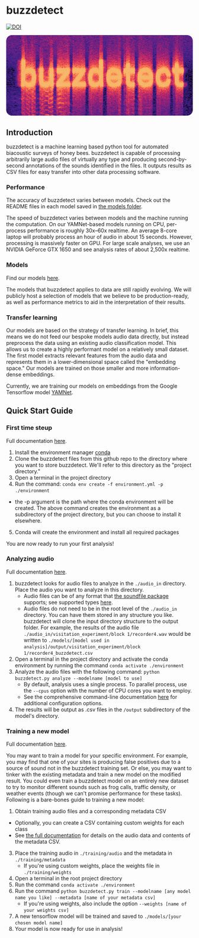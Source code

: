 # buzzdetect
[![DOI](https://zenodo.org/badge/685544295.svg)](https://doi.org/10.5281/zenodo.15537954)
<div align="center">
    <img src="documentation/images/title_transparent.png" alt="Project Header" />
</div>


## Introduction
buzzdetect is a machine learning based python tool for automated biacoustic surveys of honey bees. buzzdetect is capable of processing arbitrarily large audio files of virtually any type and producing second-by-second annotations of the sounds identified in the files. It outputs results as CSV files for easy transfer into other data processing software. 

### Performance
The accuracy of buzzdetect varies between models. Check out the README files in each model saved in [the models folder](https://github.com/OSU-Bee-Lab/buzzdetect/tree/main/models).

The speed of buzzdetect varies between models and the machine running the computation.
On our YAMNet-based models running on CPU, per-process performance is roughly 30x–60x realtime.
An average 8-core laptop will probably process an hour of audio in about 15 seconds.
However, processing is massively faster on GPU.
For large scale analyses, we use an NVIDIA GeForce GTX 1650 and see analysis rates of about 2,500x realtime.

### Models
Find our models [here](https://github.com/OSU-Bee-Lab/buzzdetect/tree/main/models).

The models that buzzdetect applies to data are still rapidly evolving.
We will publicly host a selection of models that we believe to be production-ready, as well as performance metrics to aid in the interpretation of their results.

### Transfer learning
Our models are based on the strategy of transfer learning. In brief, this means we do not feed our bespoke models audio data directly, but instead preprocess the data using an existing audio classification model. This allows us to create a highly performant model on a relatively small dataset. The first model extracts relevant features from the audio data and represents them in a lower-dimensional space called the "embedding space." Our models are trained on those smaller and more information-dense embeddings.

Currently, we are training our models on embeddings from the Google Tensorflow model [YAMNet](https://github.com/tensorflow/models/blob/master/research/audioset/yamnet/yamnet.py).
  

## Quick Start Guide
### First time steup
Full documentation [here](https://github.com/OSU-Bee-Lab/buzzdetect/blob/main/documentation/firstTimeSetup.md).

1. Install the environment manager [conda](https://conda.io/projects/conda/en/latest/user-guide/install/index.html)
2. Clone the buzzdetect files from this github repo to the directory where you want to store buzzdetect. We'll refer to this directory as the "project directory."
3. Open a terminal in the project directory
4. Run the command: `conda env create -f environment.yml -p ./environment`
  - the -p argument is the path where the conda environment will be created. The above command creates the environment as a subdirectory of the project directory, but you can choose to install it elsewhere.
5. Conda will create the environment and install all required packages

You are now ready to run your first analysis!

### Analyzing audio
Full documentation [here](https://github.com/OSU-Bee-Lab/buzzdetect/blob/main/documentation/analysis.md).
1. buzzdetect looks for audio files to analyze in the `./audio_in` directory. Place the audio you want to analyze in this directory.
     - Audio files can be of any format that [the soundfile package](https://python-soundfile.readthedocs.io) supports; see supported types [here](http://www.mega-nerd.com/libsndfile/#Features).
     - Audio files do not need to be in the root level of the `./audio_in` directory. You can have them stored in any structure you like. buzzdetect will clone the input directory structure to the output folder. For example, the results of the audio file `./audio_in/visitation_experiment/block 1/recorder4.wav` would be written to `./models/[model used in analysis]/output/visitation_experiment/block 1/recorder4_buzzdetect.csv`
3. Open a terminal in the project directory and activate the conda environment by running the command `conda activate ./environment`
5. Analyze the audio files with the following command: `python buzzdetect.py analyze --modelname [model to use]`
    - By default, analysis uses a single process. To parallel process, use the `--cpus` option with the number of CPU cores you want to employ.
    - See the comprehensive command-line documentation [here](https://github.com/OSU-Bee-Lab/BuzzDetect/blob/main/documentation/commandLineInterface.md) for additional configuration options.
6. The results will be output as .csv files in the `/output` subdirectory of the model's directory.

### Training a new model
Full documentation [here](https://github.com/OSU-Bee-Lab/buzzdetect/blob/main/documentation/training.md).

You may want to train a model for your specific environment. For example, you may find that one of your sites is producing false positives due to a source of sound not in the buzzdetect training set. Or else, you may want to tinker with the existing metadata and train a new model on the modified result. You could even train a buzzdetect model on an entirely new dataset to try to monitor different sounds such as frog calls, traffic density, or weather events (though we can't promise performance for these tasks). Following is a bare-bones guide to training a new model:

1. Obtain training audio files and a corresponding metadata CSV
  - Optionally, you can create a CSV containing custom weights for each class
  - See [the full documentation](https://github.com/OSU-Bee-Lab/buzzdetect/blob/main/documentation/training.md) for details on the audio data and contents of the metadata CSV.
3. Place the training audio in `./training/audio` and the metadata in `./training/metadata`
     - If you're using custom weights, place the weights file in `./training/weights`
4. Open a terminal in the root project directory
5. Run the command `conda activate ./environment`
6. Run the command `python buzzdetect.py train --modelname [any model name you like] --metadata [name of your metadata csv]`
     - If you're using weights, also include the option `--weights [name of your weights csv]`
8. A new tensorflow model will be trained and saved to `./models/[your chosen model name]`
9. Your model is now ready for use in analysis!

